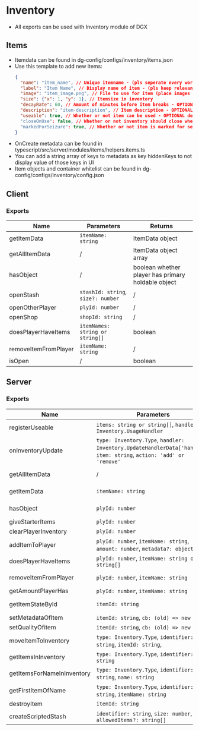 # Inventory

- All exports can be used with Inventory module of DGX

## Items
- Itemdata can be found in dg-config/configs/inventory/items.json
- Use this template to add new items:
  ```json
  {
    "name": "item_name", // Unique itemname - (pls seperate every word with _ for uniformity)
    "label": "Item Name", // Display name of item - (pls keep relevant to item name)
    "image": "item_image.png", // File to use for item (place images in dg-ui/[src]/src/assets/inventory) - (pls keep itemname same or relevant to item name)
    "size": {"x": 1, "y": 1}, // Itemsize in inventory
    "decayRate": 60, // Amount of minutes before item breaks - OPTIONAL
    "description": "item-description", // Item description - OPTIONAL
    "useable": true, // Whether or not item can be used - OPTIONAL default: false
    "closeOnUse": false, // Whether or not inventory should close when used - OPTIONAL default: true
    "markedForSeizure": true, // Whether or not item is marked for seizure - OPTIONAL default: false
  }
  ```
- OnCreate metadata can be found in typescript/src/server/modules/items/helpers.items.ts
- You can add a string array of keys to metadata as key hiddenKeys to not display value of those keys in UI
- Item objects and container whitelist can be found in dg-config/configs/inventory/config.json


## Client
### Exports
| Name                 | Parameters                         | Returns                                            |
| -------------------- | ---------------------------------- | -------------------------------------------------- |
| getItemData          | `itemName: string`                 | ItemData object                                    |
| getAllItemData       | /                                  | ItemData object array                              |
| hasObject            | /                                  | boolean whether player has primary holdable object |
| openStash            | `stashId: string`, `size?: number` | /                                                  |
| openOtherPlayer      | `plyId: number`                    | /                                                  |
| openShop             | `shopId: string`                   | /                                                  |
| doesPlayerHaveItems  | `itemNames: string or string[]`    | boolean                                            |
| removeItemFromPlayer | `itemName: string`                 | /                                                  |  |
| isOpen               | /                                  | boolean                                            |

## Server
### Exports
| Name                       | Parameters                                                                                                             | Returns                                                  |
| -------------------------- | ---------------------------------------------------------------------------------------------------------------------- | -------------------------------------------------------- |
| registerUseable            | `items: string or string[]`, `handler: Inventory.UsageHandler`                                                         | /                                                        |
| onInventoryUpdate          | `type: Inventory.Type`, `handler: Inventory.UpdateHandlerData['handler]`, `item: string`, `action: 'add' or 'remove' ` | /                                                        |
| getAllItemData             | /                                                                                                                      | Promise<Record<string, Inventory.ItemData>>              |
| getItemData                | `itemName: string`                                                                                                     | Inventory.ItemData                          or undefined |
| hasObject                  | `plyId: number`                                                                                                        | boolean, whether player has holdable obj                 |
| giveStarterItems           | `plyId: number`                                                                                                        | /                                                        |
| clearPlayerInventory       | `plyId: number`                                                                                                        | /                                                        |
| addItemToPlayer            | `plyId: number`, `itemName: string`, `amount: number`, `metadata?: object`                                             | /                                                        |
| doesPlayerHaveItems        | `plyId: number`, `itemName: string or string[]`                                                                        | Promise<boolean>                                         |
| removeItemFromPlayer       | `plyId: number`, `itemName: string `                                                                                   | Promise<boolean>, boolean shows succes                   |
| getAmountPlayerHas         | `plyId: number`, `itemName: string`                                                                                    | Promise<number>, amount of item                          |
| getItemStateById           | `itemId: string`                                                                                                       | Inventory.ItemData or undefined                          |
| setMetadataOfItem          | `itemId: string`, `cb: (old) => new`                                                                                   | /                                                        |
| setQualityOfitem           | `itemId: string`, `cb: (old) => new`                                                                                   | /                                                        |
| moveItemToInventory        | `type: Inventory.Type`, `identifier: string`, `itemId: string`,                                                        | /                                                        |
| getItemsInInventory        | `type: Inventory.Type`, `identifier: string`                                                                           | Promise<Inventory.ItemState[]>                           |
| getItemsForNameInInventory | `type: Inventory.Type`, `identifier: string`, `name: string`                                                           | Promise<Inventory.ItemState[]>                           |
| getFirstItemOfName         | `type: Inventory.Type`, `identifier: string`, `itemName: string`                                                       | Promise<Inventory.ItemState or undefined>                |
| destroyItem                | `itemId: string`                                                                                                       | /                                                        |
| createScriptedStash        | `identifier: string`, `size: number`, `allowedItems?: string[]`                                                        | /                                                        |